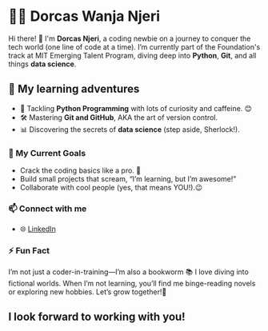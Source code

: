 # 👩‍💻 Dorcas Wanja Njeri  

Hi there! 👋 I'm **Dorcas Njeri**, a coding newbie on a journey
to conquer the tech world
(one line of code at a time).
I’m currently part of the Foundation's track at MIT Emerging Talent Program,
diving deep into **Python**, **Git**, and all things **data science**.  

## 🌱 My learning adventures

- 🐍 Tackling **Python Programming** with lots of  curiosity and caffeine. 😊
- 🛠️ Mastering **Git and GitHub**, AKA the art of version control.  
- 📊 Discovering the secrets of **data science** (step aside, Sherlock!).  

### 🎯 My Current Goals

- Crack the coding basics like a pro. 💪  
- Build small projects that scream, “I’m learning, but I’m awesome!”  
- Collaborate with cool people (yes, that means YOU!).😉

### 📫 Connect with me

- 🌐 [LinkedIn][https://www.linkedin.com/in/dorcas-wanja/]

[https://www.linkedin.com/in/dorcas-wanja/]: https://www.linkedin.com/in/dorcas-wanja/

### ⚡ Fun Fact

I’m not just a coder-in-training—I’m also a bookworm 📚
I love diving into fictional worlds.
When I’m not learning, you’ll find me binge-reading novels or exploring new hobbies.
Let’s grow together!🌟

<!--I am keeping the "!" to show my anticipation-->

## I look forward to working with you!

